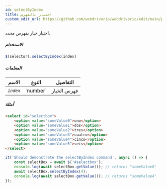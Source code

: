```yaml
---
id: selectByIndex
title: اختيار بالفهرس
custom_edit_url: https://github.com/webdriverio/webdriverio/edit/main/packages/webdriverio/src/commands/element/selectByIndex.ts
---
```


اختيار خيار بفهرس محدد.

##### الاستخدام

```js
$(selector).selectByIndex(index)
```

##### المعلمات

<table>
  <thead>
    <tr>
      <th>الاسم</th><th>النوع</th><th>التفاصيل</th>
    </tr>
  </thead>
  <tbody>
    <tr>
      <td><code><var>index</var></code></td>
      <td>`number`</td>
      <td>فهرس الخيار</td>
    </tr>
  </tbody>
</table>

##### أمثلة

```html title="example.html"
<select id="selectbox">
    <option value="someValue0">uno</option>
    <option value="someValue1">dos</option>
    <option value="someValue2">tres</option>
    <option value="someValue3">cuatro</option>
    <option value="someValue4">cinco</option>
    <option value="someValue5">seis</option>
</select>
```

```js title="selectByIndex.js"
it('Should demonstrate the selectByIndex command', async () => {
    const selectBox = await $('#selectbox');
    console.log(await selectBox.getValue()); // returns "someValue0"
    await selectBox.selectByIndex(4);
    console.log(await selectBox.getValue()); // returns "someValue4"
});
```
